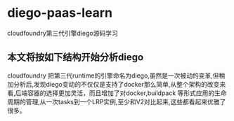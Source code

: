 # diego-paas-learn
cloudfoundry第三代引擎diego源码学习</br>

本文将按如下结构开始分析diego
-----------------------------------
cloudfoundry 把第三代runtime的引擎命名为diego,虽然是一次被动的变革,但稍加分析后,发现diego变动的不仅仅是支持了docker那么简单,从整个架构的改变来看,后端容器的选择更加灵活，而且增加了对docker,buildpack 等形式应用的生命周期的管理,从一次tasks到一个LRP实例,至少和V2对比起来,这些都看起来优雅了很多。


